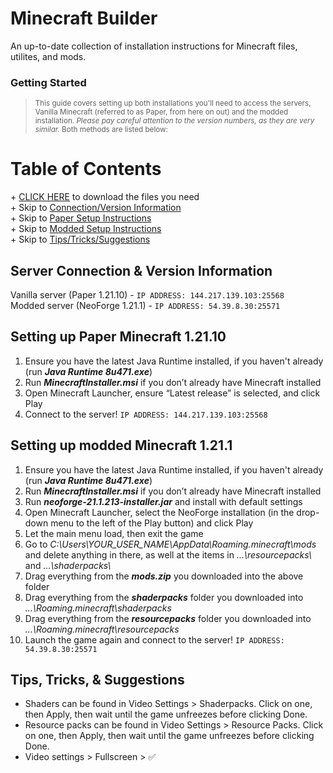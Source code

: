 # Minecraft Builder
An up-to-date collection of installation instructions for Minecraft files, utilites, and mods.

### Getting Started 
><sup>This guide covers setting up both installations you'll need to access the servers, Vanilla Minecraft (referred to as Paper, from here on out) and the modded installation. *Please pay careful attention to the version numbers, as they are very similar.* Both methods are listed below:</sup>

# Table of Contents

\+ [CLICK HERE](https://drive.google.com/drive/folders/1cEn3LVxxaCAZCpomDuQk2tDxF8ocPCHA?usp=sharing) to download the files you need     
\+ Skip to [Connection/Version Information](#server-connection--version-information)   
\+ Skip to [Paper Setup Instructions](#setting-up-paper-minecraft-12110)   
\+ Skip to [Modded Setup Instructions](#setting-up-modded-minecraft-1211)  
\+ Skip to [Tips/Tricks/Suggestions](#tips-tricks--suggestions)    
  
  
## Server Connection & Version Information  
  Vanilla server (Paper 1.21.10) - `IP ADDRESS: 144.217.139.103:25568`   
  Modded server (NeoForge 1.21.1) - `IP ADDRESS: 54.39.8.30:25571`
  
## Setting up Paper Minecraft 1.21.10  
1. Ensure you have the latest Java Runtime installed, if you haven't already (run ***Java Runtime 8u471.exe***)  
2. Run ***MinecraftInstaller.msi*** if you don’t already have Minecraft installed  
3. Open Minecraft Launcher, ensure “Latest release” is selected, and click Play  
4. Connect to the server! `IP ADDRESS: 144.217.139.103:25568`  

## Setting up modded Minecraft 1.21.1   
1. Ensure you have the latest Java Runtime installed, if you haven't already (run ***Java Runtime 8u471.exe***)  
2. Run ***MinecraftInstaller.msi*** if you don’t already have Minecraft installed  
3. Run ***neoforge-21.1.213-installer.jar*** and install with default settings  
4. Open Minecraft Launcher, select the NeoForge installation (in the drop-down menu to the left of the Play button) and click Play  
5. Let the main menu load, then exit the game  
6. Go to *C:\Users\YOUR_USER_NAME\AppData\Roaming\.minecraft\mods* and delete anything in there, as well at the items in *...\resourcepacks\\* and *...\shaderpacks\\*  
7. Drag everything from the ***mods.zip*** you downloaded into the above folder
8. Drag everything from the ***shaderpacks*** folder you downloaded into *...\Roaming\.minecraft\shaderpacks*
9. Drag everything from the ***resourcepacks*** folder you downloaded into *...\Roaming\.minecraft\resourcepacks*
10. Launch the game again and connect to the server! `IP ADDRESS: 54.39.8.30:25571`

## Tips, Tricks, & Suggestions
- Shaders can be found in Video Settings > Shaderpacks. Click on one, then Apply, then wait until the game unfreezes before clicking Done.
- Resource packs can be found in Video Settings > Resource Packs. Click on one, then Apply, then wait until the game unfreezes before clicking Done.
- Video settings > Fullscreen > ✅
